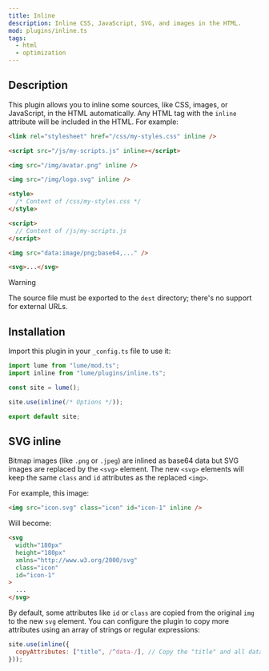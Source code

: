 ```yaml
---
title: Inline
description: Inline CSS, JavaScript, SVG, and images in the HTML.
mod: plugins/inline.ts
tags:
  - html
  - optimization
---
```


## Description

This plugin allows you to inline some sources, like CSS, images, or JavaScript,
in the HTML automatically. Any HTML tag with the `inline` attribute will be
included in the HTML. For example:

<lume-code>

```html {title="Input"}
<link rel="stylesheet" href="/css/my-styles.css" inline />

<script src="/js/my-scripts.js" inline></script>

<img src="/img/avatar.png" inline />

<img src="/img/logo.svg" inline />
```

```html {title="Output"}
<style>
  /* Content of /css/my-styles.css */
</style>

<script>
  // Content of /js/my-scripts.js
</script>

<img src="data:image/png;base64,..." />

<svg>...</svg>
```

</lume-code>

> [!warning]
>
> The source file must be exported to the `dest` directory; there's no support
> for external URLs.

## Installation

Import this plugin in your `_config.ts` file to use it:

```js
import lume from "lume/mod.ts";
import inline from "lume/plugins/inline.ts";

const site = lume();

site.use(inline(/* Options */));

export default site;
```

## SVG inline

Bitmap images (like `.png` or `.jpeg`) are inlined as base64 data but SVG images
are replaced by the `<svg>` element. The new `<svg>` elements will keep the same
`class` and `id` attributes as the replaced `<img>`.

For example, this image:

```html
<img src="icon.svg" class="icon" id="icon-1" inline />
```

Will become:

```html
<svg
  width="180px"
  height="180px"
  xmlns="http://www.w3.org/2000/svg"
  class="icon"
  id="icon-1"
>
  ...
</svg>
```

By default, some attributes like `id` or `class` are copied from the original
`img` to the new `svg` element. You can configure the plugin to copy more
attributes using an array of strings or regular expressions:

```js
site.use(inline({
  copyAttributes: ["title", /^data-/], // Copy the "title" and all data-* attributes
}));
```
